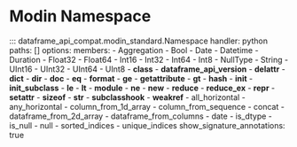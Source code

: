 # Modin Namespace
::: dataframe_api_compat.modin_standard.Namespace
    handler: python
    paths: []
    options:
      members:
      - Aggregation
      - Bool
      - Date
      - Datetime
      - Duration
      - Float32
      - Float64
      - Int16
      - Int32
      - Int64
      - Int8
      - NullType
      - String
      - UInt16
      - UInt32
      - UInt64
      - UInt8
      - __class__
      - __dataframe_api_version__
      - __delattr__
      - __dict__
      - __dir__
      - __doc__
      - __eq__
      - __format__
      - __ge__
      - __getattribute__
      - __gt__
      - __hash__
      - __init__
      - __init_subclass__
      - __le__
      - __lt__
      - __module__
      - __ne__
      - __new__
      - __reduce__
      - __reduce_ex__
      - __repr__
      - __setattr__
      - __sizeof__
      - __str__
      - __subclasshook__
      - __weakref__
      - all_horizontal
      - any_horizontal
      - column_from_1d_array
      - column_from_sequence
      - concat
      - dataframe_from_2d_array
      - dataframe_from_columns
      - date
      - is_dtype
      - is_null
      - null
      - sorted_indices
      - unique_indices
      show_signature_annotations: true
